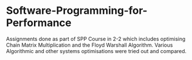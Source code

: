 # Software-Programming-for-Performance
Assignments done as part of SPP Course in 2-2 which includes optimising Chain Matrix Multiplication and the Floyd Warshall Algorithm. Various Algorithmic and other systems optimisations were tried out and compared. 
